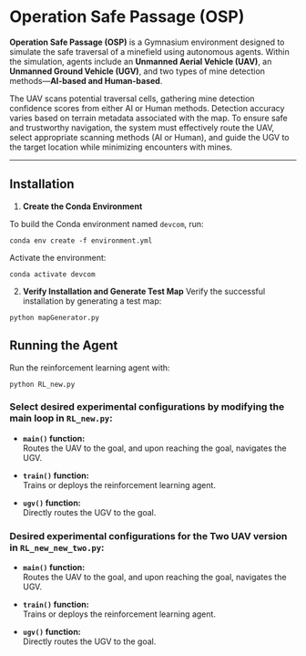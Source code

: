 # Operation Safe Passage (OSP)

**Operation Safe Passage (OSP)** is a Gymnasium environment designed to simulate the safe traversal of a minefield using autonomous agents. Within the simulation, agents include an **Unmanned Aerial Vehicle (UAV)**, an **Unmanned Ground Vehicle (UGV)**, and two types of mine detection methods—**AI-based and Human-based**.

The UAV scans potential traversal cells, gathering mine detection confidence scores from either AI or Human methods. Detection accuracy varies based on terrain metadata associated with the map. To ensure safe and trustworthy navigation, the system must effectively route the UAV, select appropriate scanning methods (AI or Human), and guide the UGV to the target location while minimizing encounters with mines.

---

## Installation

1. **Create the Conda Environment**

To build the Conda environment named `devcom`, run:
```
conda env create -f environment.yml
```
Activate the environment:
```
conda activate devcom
```

2. **Verify Installation and Generate Test Map**
Verify the successful installation by generating a test map:
```
python mapGenerator.py
```

## Running the Agent
Run the reinforcement learning agent with:
```
python RL_new.py
```

### Select desired experimental configurations by modifying the main loop in `RL_new.py`:

- **`main()` function:**  
  Routes the UAV to the goal, and upon reaching the goal, navigates the UGV.

- **`train()` function:**  
  Trains or deploys the reinforcement learning agent.

- **`ugv()` function:**  
  Directly routes the UGV to the goal.


### Desired experimental configurations for the Two UAV version in `RL_new_new_two.py`:
- **`main()` function:**  
  Routes the UAV to the goal, and upon reaching the goal, navigates the UGV.

- **`train()` function:**  
  Trains or deploys the reinforcement learning agent.

- **`ugv()` function:**  
  Directly routes the UGV to the goal.
